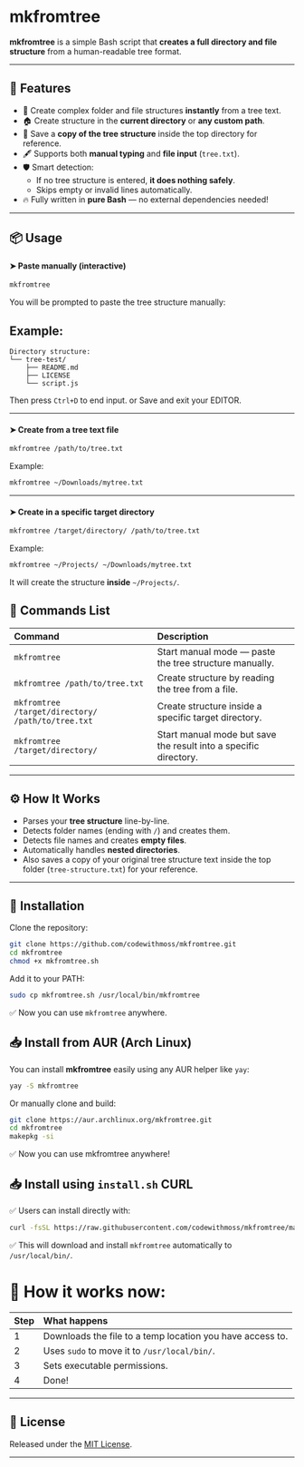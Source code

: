# mkfromtree

**mkfromtree** is a simple Bash script that **creates a full directory and file structure** from a human-readable tree format.

---

## 🚀 Features

- 📂 Create complex folder and file structures **instantly** from a tree text.
- 🏠 Create structure in the **current directory** or **any custom path**.
- 📄 Save a **copy of the tree structure** inside the top directory for reference.
- 🖋️ Supports both **manual typing** and **file input** (`tree.txt`).
- 🛡️ Smart detection: 
  - If no tree structure is entered, **it does nothing safely**.
  - Skips empty or invalid lines automatically.
- 🔥 Fully written in **pure Bash** — no external dependencies needed!

---

## 📦 Usage

#### ➤ Paste manually (interactive)


```bash
mkfromtree
```

You will be prompted to paste the tree structure manually:

## Example: 

```tree
Directory structure:
└── tree-test/
    ├── README.md
    ├── LICENSE
    └── script.js
```

Then press `Ctrl+D` to end input.
or Save and exit your EDITOR.

---

#### ➤ Create from a tree text file

```bash
mkfromtree /path/to/tree.txt
```

Example:

```bash
mkfromtree ~/Downloads/mytree.txt
```

---

#### ➤ Create in a specific target directory

```bash
mkfromtree /target/directory/ /path/to/tree.txt
```

Example:

```bash
mkfromtree ~/Projects/ ~/Downloads/mytree.txt
```

It will create the structure **inside** `~/Projects/`.


## 🧩 Commands List

| Command | Description |
|:---|:---|
| `mkfromtree` | Start manual mode — paste the tree structure manually. |
| `mkfromtree /path/to/tree.txt` | Create structure by reading the tree from a file. |
| `mkfromtree /target/directory/ /path/to/tree.txt` | Create structure inside a specific target directory. |
| `mkfromtree /target/directory/` | Start manual mode but save the result into a specific directory. |


---

## ⚙️ How It Works

- Parses your **tree structure** line-by-line.
- Detects folder names (ending with `/`) and creates them.
- Detects file names and creates **empty files**.
- Automatically handles **nested directories**.
- Also saves a copy of your original tree structure text inside the top folder (`tree-structure.txt`) for your reference.

---

## 🧰 Installation

Clone the repository:

```bash
git clone https://github.com/codewithmoss/mkfromtree.git
cd mkfromtree
chmod +x mkfromtree.sh
```

Add it to your PATH:

```bash
sudo cp mkfromtree.sh /usr/local/bin/mkfromtree
```

✅ Now you can use `mkfromtree` anywhere.


## 📥 Install from AUR (Arch Linux)

You can install **mkfromtree** easily using any AUR helper like `yay`:

```bash
yay -S mkfromtree
```

Or manually clone and build:

```bash
git clone https://aur.archlinux.org/mkfromtree.git
cd mkfromtree
makepkg -si
```
✅ Now you can use mkfromtree anywhere!

## 📥 Install using `install.sh` CURL

✅ Users can install directly with:

```bash
curl -fsSL https://raw.githubusercontent.com/codewithmoss/mkfromtree/main/install.sh | bash
```

✅ This will download and install `mkfromtree` automatically to `/usr/local/bin/`.


# 📜 **How it works now:**

| Step | What happens |
|:---|:---|
| 1 | Downloads the file to a temp location you have access to. |
| 2 | Uses `sudo` to move it to `/usr/local/bin/`. |
| 3 | Sets executable permissions. |
| 4 | Done! |


---

## 🪪 License

Released under the [MIT License](LICENSE).

---
